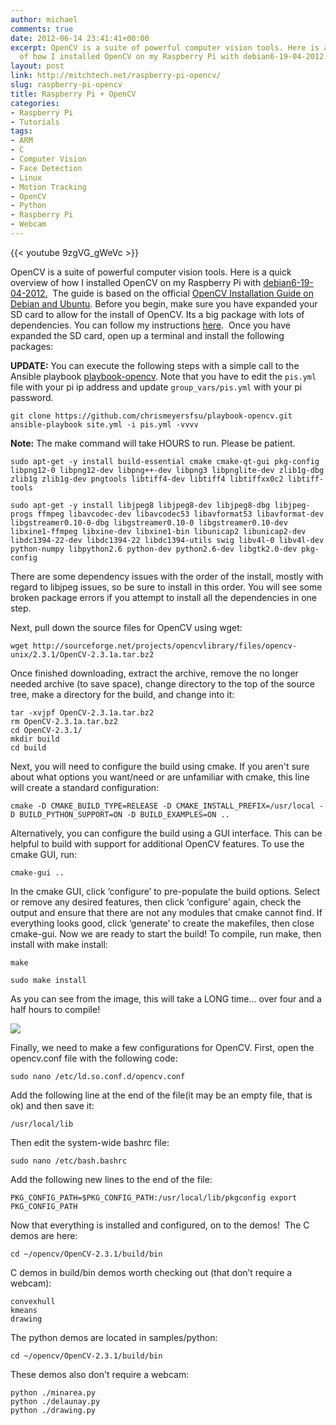 ```yaml
---
author: michael
comments: true
date: 2012-06-14 23:41:41+00:00
excerpt: OpenCV is a suite of powerful computer vision tools. Here is a quick overview
  of how I installed OpenCV on my Raspberry Pi with debian6-19-04-2012.
layout: post
link: http://mitchtech.net/raspberry-pi-opencv/
slug: raspberry-pi-opencv
title: Raspberry Pi + OpenCV
categories:
- Raspberry Pi
- Tutorials
tags:
- ARM
- C
- Computer Vision
- Face Detection
- Linux
- Motion Tracking
- OpenCV
- Python
- Raspberry Pi
- Webcam
---
```


{{< youtube 9zgVG_gWeVc >}}

OpenCV is a suite of powerful computer vision tools. Here is a quick overview of how I installed OpenCV on my Raspberry Pi with [debian6-19-04-2012.](http://downloads.raspberrypi.org/images/debian/6/debian6-19-04-2012/debian6-19-04-2012.zip)  The guide is based on the official [OpenCV Installation Guide on Debian and Ubuntu](http://opencv.willowgarage.com/wiki/InstallGuide%20%3A%20Debian). Before you begin, make sure you have expanded your SD card to allow for the install of OpenCV. Its a big package with lots of dependencies. You can follow my instructions [here](http://mitchtech.net/easy-gui-install-re-partition-raspberry-pi-on-ubuntu/).  Once you have expanded the SD card, open up a terminal and install the following packages:

**UPDATE:** You can execute the following steps with a simple call to the Ansible playbook [playbook-opencv](http://goo.gl/INfRQI). Note that you have to edit the `pis.yml` file with your pi ip address and update `group_vars/pis.yml` with your pi password.

```
git clone https://github.com/chrismeyersfsu/playbook-opencv.git
ansible-playbook site.yml -i pis.yml -vvvv
```

**Note:** The make command will take HOURS to run. Please be patient.

```
sudo apt-get -y install build-essential cmake cmake-qt-gui pkg-config libpng12-0 libpng12-dev libpng++-dev libpng3 libpnglite-dev zlib1g-dbg zlib1g zlib1g-dev pngtools libtiff4-dev libtiff4 libtiffxx0c2 libtiff-tools

sudo apt-get -y install libjpeg8 libjpeg8-dev libjpeg8-dbg libjpeg-progs ffmpeg libavcodec-dev libavcodec53 libavformat53 libavformat-dev libgstreamer0.10-0-dbg libgstreamer0.10-0 libgstreamer0.10-dev libxine1-ffmpeg libxine-dev libxine1-bin libunicap2 libunicap2-dev libdc1394-22-dev libdc1394-22 libdc1394-utils swig libv4l-0 libv4l-dev python-numpy libpython2.6 python-dev python2.6-dev libgtk2.0-dev pkg-config
```

There are some dependency issues with the order of the install, mostly with regard to libjpeg issues, so be sure to install in this order. You will see some broken package errors if you attempt to install all the dependencies in one step.

Next, pull down the source files for OpenCV using wget:

```
wget http://sourceforge.net/projects/opencvlibrary/files/opencv-unix/2.3.1/OpenCV-2.3.1a.tar.bz2
```

Once finished downloading, extract the archive, remove the no longer needed archive (to save space), change directory to the top of the source tree, make a directory for the build, and change into it:

```
tar -xvjpf OpenCV-2.3.1a.tar.bz2
rm OpenCV-2.3.1a.tar.bz2
cd OpenCV-2.3.1/
mkdir build
cd build
```

Next, you will need to configure the build using cmake. If you aren't sure about what options you want/need or are unfamiliar with cmake, this line will create a standard configuration:

```
cmake -D CMAKE_BUILD_TYPE=RELEASE -D CMAKE_INSTALL_PREFIX=/usr/local -D BUILD_PYTHON_SUPPORT=ON -D BUILD_EXAMPLES=ON ..
```

Alternatively, you can configure the build using a GUI interface. This can be helpful to build with support for additional OpenCV features. To use the cmake GUI, run:

```
cmake-gui ..
```

In the cmake GUI, click ‘configure’ to pre-populate the build options. Select or remove any desired features, then click ‘configure’ again, check the output and ensure that there are not any modules that cmake cannot find. If everything looks good, click ‘generate’ to create the makefiles, then close cmake-gui. Now we are ready to start the build! To compile, run make, then install with make install:

```
make

sudo make install
```

As you can see from the image, this will take a LONG time... over four and a half hours to compile!

[![](http://mitchtech.net/wp-content/uploads/2012/06/pi-opencv-compile-300x225.jpg)](http://mitchtech.net/raspberry-pi-opencv/pi-opencv-compile/)

Finally, we need to make a few configurations for OpenCV. First, open the opencv.conf file with the following code:

```
sudo nano /etc/ld.so.conf.d/opencv.conf
```

Add the following line at the end of the file(it may be an empty file, that is ok) and then save it:

```
/usr/local/lib
```

Then edit the system-wide bashrc file:

```
sudo nano /etc/bash.bashrc
```

Add the following new lines to the end of the file:

```
PKG_CONFIG_PATH=$PKG_CONFIG_PATH:/usr/local/lib/pkgconfig export PKG_CONFIG_PATH
```

Now that everything is installed and configured, on to the demos!  The C demos are here:

```
cd ~/opencv/OpenCV-2.3.1/build/bin
```

C demos in build/bin demos worth checking out (that don’t require a webcam):

```
convexhull
kmeans
drawing
```

The python demos are located in samples/python:

```
cd ~/opencv/OpenCV-2.3.1/build/bin
```

These demos also don't require a webcam:

```
python ./minarea.py
python ./delaunay.py
python ./drawing.py
```


